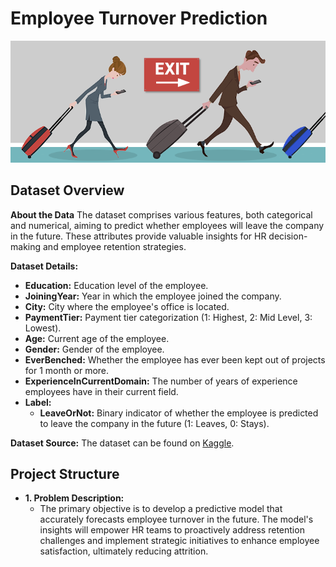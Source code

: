 # Employee Turnover Prediction

![Employee Turnover](/images/turnover.png)

## Dataset Overview

**About the Data**
The dataset comprises various features, both categorical and numerical, aiming to predict whether employees will leave the company in the future. These attributes provide valuable insights for HR decision-making and employee retention strategies.

**Dataset Details:**
- **Education:** Education level of the employee.
- **JoiningYear:** Year in which the employee joined the company.
- **City:** City where the employee's office is located.
- **PaymentTier:** Payment tier categorization (1: Highest, 2: Mid Level, 3: Lowest).
- **Age:** Current age of the employee.
- **Gender:** Gender of the employee.
- **EverBenched:** Whether the employee has ever been kept out of projects for 1 month or more.
- **ExperienceInCurrentDomain:** The number of years of experience employees have in their current field.
- **Label:**
  - **LeaveOrNot:** Binary indicator of whether the employee is predicted to leave the company in the future (1: Leaves, 0: Stays).

**Dataset Source:**
The dataset can be found on [Kaggle](https://www.kaggle.com/datasets/tawfikelmetwally/employee-dataset/data).

## Project Structure

- **1. Problem Description:**
    - The primary objective is to develop a predictive model that accurately forecasts employee turnover in the future. The model's insights will empower HR teams to proactively address retention challenges and implement strategic initiatives to enhance employee satisfaction, ultimately reducing attrition.

